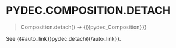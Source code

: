 # PYDEC.COMPOSITION.DETACH
> Composition.detach() →  {{{pydec_Composition}}}

See {{#auto_link}}pydec.detach{{/auto_link}}.